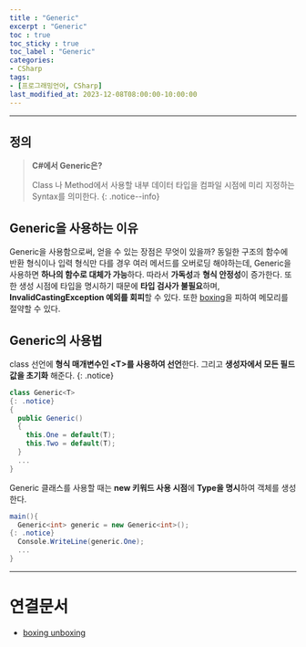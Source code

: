 ```yaml
---
title : "Generic"
excerpt : "Generic"
toc : true
toc_sticky : true
toc_label : "Generic"
categories:
- CSharp
tags:
- [프로그래밍언어, CSharp]
last_modified_at: 2023-12-08T08:00:00-10:00:00
---
```

  
---
  
## 정의
> **C#에서 Generic은?**  
>
> Class 나 Method에서 사용할 내부 데이터 타입을 컴파일 시점에 미리 지정하는 Syntax를 의미한다. 
{: .notice--info}  
  
## Generic을 사용하는 이유
 Generic을 사용함으로써, 얻을 수 있는 장점은 무엇이 있을까?
 동일한 구조의 함수에 반환 형식이나 입력 형식만  다를 경우 여러 메서드를 오버로딩 해야하는데, Generic을 사용하면 **하나의 함수로 대체가 가능**하다. 따라서 **가독성**과 **형식 안정성**이 증가한다. 또한 생성 시점에 타입을 명시하기 때문에 **타입 검사가 불필요**하며, **InvalidCastingException 예외를 회피**할 수 있다. 또한 [boxing](../../csharp/csharp-boxing-unboxing#boxing은-무엇일까)을 피하여 메모리를 절약할 수 있다.
  
## Generic의 사용법
 class 선언에 **형식 매개변수인 \<T\>를 사용하여 선언**한다. 그리고 **생성자에서 모든 필드 값을 초기화** 해준다. 
{: .notice}  
  
```c#
class Generic<T> 
{: .notice}  
{
  public Generic()
  {
	this.One = default(T);
	this.Two = default(T);
  }
  ...
}
```

 Generic 클래스를 사용할 때는 **new 키워드 사용 시점**에 **Type을 명시**하여 객체를 생성한다.
  
```c#
main(){
  Generic<int> generic = new Generic<int>(); 
{: .notice}  
  Console.WriteLine(generic.One);
  ...
}
```

---
  
# 연결문서
- [boxing unboxing](../../csharp/csharp-boxing-unboxing)
